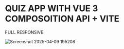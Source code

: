 # QUIZ APP WITH VUE 3 COMPOSOITION API + VITE

FULL RESPONSIVE



![Screenshot 2025-04-09 195208](https://github.com/user-attachments/assets/752711ed-bd22-4045-a10c-86e9f8d46959)
